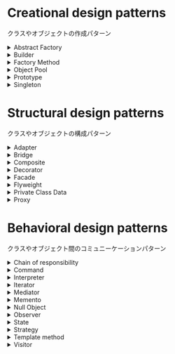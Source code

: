 # Creational design patterns

クラスやオブジェクトの作成パターン

<details><summary>Abstract Factory</summary>

## Abstract Factory

オブジェクトを作成する一連の抽象クラスを作成する。

```puml
@startuml
abstract AbstractFactory {
    +{abstract}getProduct1(): AbstractProduct1
    +{abstract}getProduct2(): AbstractProduct2
}

abstract AbstractProduct1 {}

abstract AbstractProduct2 {}

class ConcreteFactory {
    +getProduct1(): ConcreteProduct1
    +getProduct2(): ConcreteProduct2
}

class ConcreteProduct1 {}

class ConcreteProduct2 {}

ConcreteFactory --|> AbstractFactory
ConcreteProduct1 --|> AbstractProduct1
ConcreteProduct2 --|> AbstractProduct2
AbstractFactory --> AbstractProduct1 : create >
AbstractFactory --> AbstractProduct2 : create >
ConcreteFactory --> ConcreteProduct1 : create >
ConcreteFactory --> ConcreteProduct2 : create >
@enduml
```

</details>

<details><summary>Builder</summary>

## Builder

表現形式のインタフェースとそれを使用した

作成過程を管理するクラスを用意するパターン。

```puml
@startuml
class Director {
    -builder: Builder
    +build()
}

interface Builder {
    +{abstract}buildPart()
    +{abstract}getResult()
}

class ConcreteBuilder {
    +buildPart()
    +getResult()
}

Director o-- Builder
ConcreteBuilder ..|> Builder

@enduml
```

</details>

<details><summary>Factory Method</summary>

## Factory Method

スーパークラスにインスタンスを生成するメソッドと

そのインスタンスのインタフェースを用意することで、

インスタンスの生成をオーバーライドできるパターン

```puml
@startuml
abstract Factory {
    +{abstract}factoryMethod(): Product
}

interface Product {
}

class ConcreteFactory {
    +factoryMethod(): Product
}

class ConcreteProduct {
}

ConcreteFactory --|> Factory
ConcreteProduct ..|> Product
Factory --> Product : create >
ConcreteFactory --> ConcreteProduct : create >
note left of ConcreteFactory : factoryMethod() returns ConcreteProduct()
@enduml
```

</details>

<details><summary>Object Pool</summary>

## Object

</details>

<details><summary>Prototype</summary>

## Prototype

自身のインスタンスをコピーして新しいインスタンスを作成する

メソッドもったインタフェースを用意するパターン

```uml
@startuml
interface ProtoType {
    +{abstract}createClone(): ProtoType
}

class ConcreteProtoType {
    +createClone(): ProtoType
}

ConcreteProtoType ..|> ProtoType
User --> ProtoType : uses >
@enduml
```

</details>

<details><summary>Singleton</summary>

## Singleton

一度、インスタンスを生成したクラスが

その後、同じインスタンスしか返さないことで

インスタンスが常に一つであることを保障するパターン。

```puml
@startuml
class Singleton {
    -instance: Singleton
    -Singleton()
    +getInstance(): Singleton
}
@enduml
```

</details>

# Structural design patterns

クラスやオブジェクトの構成パターン

<details><summary>Adapter</summary>

## Adapter

クラスのインターフェースをクライアントが期待する別のインターフェースに

変換することで、互換性がない他のクラスを連携する。

```puml
@startuml
class Adapter {
    +targetMethod()
}

interface Target {
    +{abstract}targetMethod()
}

class Adaptee {
    +method()
}

Adapter ..|> Target
Adapter --|> Adaptee
Client --> Target: Use >
note left of Adapter: method() in targetMethod()
@enduml
```

もしくは

```puml
@startuml
class Adapter {
    -adaptee: Adaptee
    +targetMethod()
}

interface Target {
    +{abstract}targetMethod()
}

class Adaptee {
    +method()
}

Adapter --|> Target
Adapter::adaptee o-- Adaptee
Client --> Target: Use >
note left of Adapter : "adaptee.method() in taregetMethod()"
@enduml
```

</details>

<details><summary>Bridge</summary>

## Bridge

</details>

<details><summary>Composite</summary>

## Composite

</details>

<details><summary>Decorator</summary>

## Decorator

</details>

<details><summary>Facade</summary>

## Facade

</details>

<details><summary>Flyweight</summary>

## Flyweight

</details>

<details><summary>Private Class Data</summary>

## Private Class Data

</details>

<details><summary>Proxy</summary>

## Proxy

</details>

# Behavioral design patterns

クラスやオブジェクト間のコミュニーケーションパターン

<details><summary>Chain of responsibility</summary>

## Chain of responsibility

</details>

<details><summary>Command</summary>

## Command

</details>

<details><summary>Interpreter</summary>

## Interpreter

</details>

<details><summary>Iterator</summary>

## Iterator

集約クラスに順番にアクセスする方法を提供する。

```puml
@startuml
interface Iterable {
    +{abstract}iterator(): Iterator;
}

interface Iterator {
    +{abstract}hasNext();
    +{abstract}next();
}

class ConcreteIterable {
    +Iterator iterator();
}

class ConcreteIterator {
    -concreteIterable: ConcreteIterable
    +hasNext();
    +next();
}

ConcreteIterable ..|> Iterable
ConcreteIterator ..|> Iterator
ConcreteIterator --o ConcreteIterable
@enduml
```

### 例

<details><summary>iterator in java</summary>

```java
class IntegerBox {
    private List<Integer> list = new ArrayList<>();

    public class Iterator {
        private IntegerBox box;
        private java.util.Iterator iterator;
        private int value;

        public Iterator(IntegerBox integerBox) {
            box = integerBox;
        }

        public void first() {
            iterator = box.list.iterator();
            next();
        }

        public void next() {
            try {
                value = (Integer)iterator.next();
            } catch (NoSuchElementException ex) {
                value =  -1;
            }
        }

        public boolean isDone() {
            return value == -1;
        }

        public int currentValue() {
            return value;
        }
    }

    public void add(int in) {
        list.add(in);
    }

    public Iterator getIterator() {
        return new Iterator(this);
    }
}

public class IteratorDemo {
    public static void main(String[] args) {
        IntegerBox integerBox = new IntegerBox();
        for (int i = 9; i > 0; --i) {
            integerBox.add(i);
        }
        // getData() has been removed.
        // Client has to use Iterator.
        IntegerBox.Iterator firstItr = integerBox.getIterator();
        IntegerBox.Iterator secondItr = integerBox.getIterator();
        for (firstItr.first(); !firstItr.isDone(); firstItr.next()) {
            System.out.print(firstItr.currentValue() + "  ");
        }
        System.out.println();
        // Two simultaneous iterations
        for (firstItr.first(), secondItr.first(); !firstItr.isDone(); firstItr.next(), secondItr.next()) {
            System.out.print(firstItr.currentValue() + " " + secondItr.currentValue() + "  ");
        }
    }
}
```

</details>

</details>

<details><summary>Mediator</summary>

## Mediator

</details>

<details><summary>Memento</summary>

## Memento

</details>

<details><summary>Null Object</summary>

## Null Object

</details>

<details><summary>Observer</summary>

## Observer

</details>

<details><summary>State</summary>

## State

</details>

<details><summary>Strategy</summary>

## Strategy

</details>

<details><summary>Template method</summary>

## Template method

メソッドを組み合わせて使用するメソッドを

抽象クラスのみに定義し、サブクラスは部分的な

メソッドのみをオーバーライドするようなパターン

```uml
@startuml
abstract AbstractClass {
    +{abstract}method1()
    +{abstract}method2()
    +templateMethod()
}
class ConcreteClass {
    +method1()
    +method2()
}

ConcreteClass --|> AbstractClass
@enduml
```

</details>

<details><summary>Visitor</summary>

## visitor

</details>

